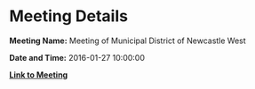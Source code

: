 # Meeting Details

**Meeting Name:** Meeting of Municipal District of Newcastle West

**Date and Time:** 2016-01-27 10:00:00

**[Link to Meeting](https://www.limerick.ie/council/whats-on/meeting-municipal-district-newcastle-west-3)**
